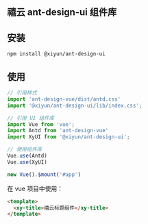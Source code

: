 ## 禧云 ant-design-ui 组件库

## 安装
```
npm install @xiyun/ant-design-ui
```

## 使用

```js
// 引用样式
import 'ant-design-vue/dist/antd.css'
import '@xiyun/ant-design-ui/lib/index.css';

// 引用 UI 组件库
import Vue from 'vue';
import Antd from 'ant-design-vue'
import XyUI from '@xiyun/ant-design-ui';

// 使用组件库
Vue.use(Antd)
Vue.use(XyUI)

new Vue().$mount('#app')
```

在 vue 项目中使用：

```html
<template>
  <xy-title>禧云标题组件</xy-title>
</template>
```
